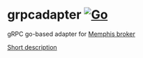 # grpcadapter [![Go](https://github.com/g41797/grpcadapter/actions/workflows/go.yml/badge.svg)](https://github.com/g41797/grpcadapter/actions/workflows/go.yml)

gRPC go-based adapter for [Memphis broker](https://memphis.dev)

[Short description](https://github.com/memphisdev/memphis/issues/1140#issuecomment-1811912526)
